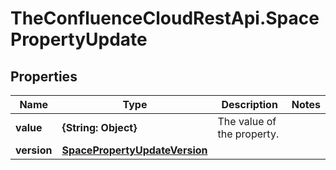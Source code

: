 # TheConfluenceCloudRestApi.SpacePropertyUpdate

## Properties
Name | Type | Description | Notes
------------ | ------------- | ------------- | -------------
**value** | **{String: Object}** | The value of the property. | 
**version** | [**SpacePropertyUpdateVersion**](SpacePropertyUpdateVersion.md) |  | 
